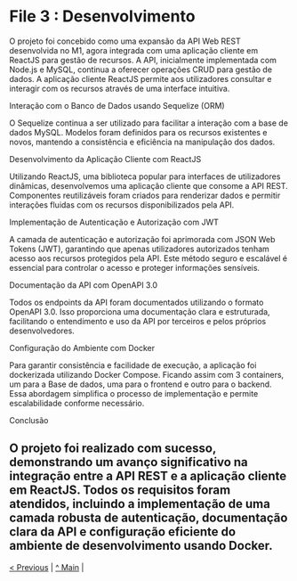 # File 3 : Desenvolvimento

O projeto foi concebido como uma expansão da API Web REST desenvolvida no M1, agora integrada com uma aplicação cliente em ReactJS para gestão de recursos. 
A API, inicialmente implementada com Node.js e MySQL, continua a oferecer operações CRUD para gestão de dados. 
A aplicação cliente ReactJS permite aos utilizadores consultar e interagir com os recursos através de uma interface intuitiva.

Interação com o Banco de Dados usando Sequelize (ORM)

O Sequelize continua a ser utilizado para facilitar a interação com a base de dados MySQL. Modelos foram definidos para os recursos existentes e novos, mantendo a consistência e eficiência na manipulação dos dados.

Desenvolvimento da Aplicação Cliente com ReactJS

Utilizando ReactJS, uma biblioteca popular para interfaces de utilizadores dinâmicas, desenvolvemos uma aplicação cliente que consome a API REST. 
Componentes reutilizáveis foram criados para renderizar dados e permitir interações fluidas com os recursos disponibilizados pela API.

Implementação de Autenticação e Autorização com JWT

A camada de autenticação e autorização foi aprimorada com JSON Web Tokens (JWT), garantindo que apenas utilizadores autorizados tenham acesso aos recursos protegidos pela API. 
Este método seguro e escalável é essencial para controlar o acesso e proteger informações sensíveis.

Documentação da API com OpenAPI 3.0

Todos os endpoints da API foram documentados utilizando o formato OpenAPI 3.0. Isso proporciona uma documentação clara e estruturada, facilitando o entendimento e uso da API por terceiros e pelos próprios desenvolvedores.

Configuração do Ambiente com Docker

Para garantir consistência e facilidade de execução, a aplicação foi dockerizada utilizando Docker Compose. Ficando assim com 3 containers, um para a Base de dados, uma para o frontend e outro para o backend.
Essa abordagem simplifica o processo de implementação e permite escalabilidade conforme necessário.

Conclusão

O projeto foi realizado com sucesso, demonstrando um avanço significativo na integração entre a API REST e a aplicação cliente em ReactJS. 
Todos os requisitos foram atendidos, incluindo a implementação de uma camada robusta de autenticação, documentação clara da API e configuração eficiente do ambiente de desenvolvimento usando Docker.
---

[< Previous](File2.md) | [^ Main](../../../) |
